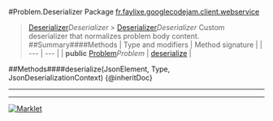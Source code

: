 #Problem.Deserializer
Package [fr.faylixe.googlecodejam.client.webservice](README.md)<br>

> [Deserializer](Deserializer.md)*Deserializer* > [Deserializer](Deserializer.md)*Deserializer*
Custom deserializer that normalizes problem body content.
##Summary####Methods
| Type and modifiers | Method signature |
| --- | --- |
| **public** [Problem](Problem.md)*Problem* | [deserialize](#deserializejsonelement-type-jsondeserializationcontext) |

##Methods####deserialize(JsonElement, Type, JsonDeserializationContext)
{@inheritDoc}

---

---

[![Marklet](https://img.shields.io/badge/Generated%20by-Marklet-green.svg)](https://github.com/Faylixe/marklet)